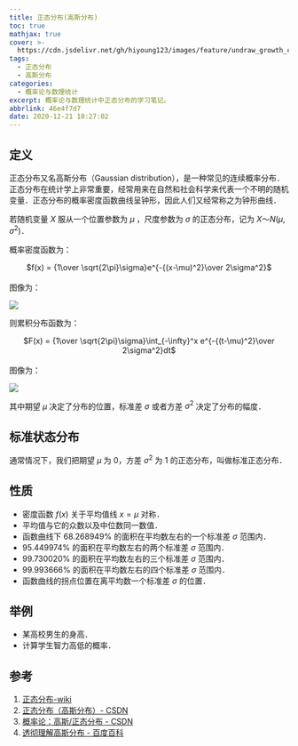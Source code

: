 ```yaml
---
title: 正态分布(高斯分布)
toc: true
mathjax: true
cover: >-
  https://cdn.jsdelivr.net/gh/hiyoung123/images/feature/undraw_growth_curve_8mqx.svg
tags:
  - 正态分布
  - 高斯分布
categories:
  - 概率论与数理统计
excerpt: 概率论与数理统计中正态分布的学习笔记。
abbrlink: 46e4f7d7
date: 2020-12-21 10:27:02
---
```


## 定义

正态分布又名高斯分布（Gaussian distribution），是一种常见的连续概率分布．正态分布在统计学上非常重要，经常用来在自然和社会科学来代表一个不明的随机变量．正态分布的概率密度函数曲线呈钟形，因此人们又经常称之为钟形曲线．

若随机变量 $X$ 服从一个位置参数为 $\mu$ ，尺度参数为 $\sigma$ 的正态分布，记为 $X ～ N(\mu, \sigma^2)$．

概率密度函数为：

<center>$f(x) = {1\over \sqrt{2\pi}\sigma}e^{-{(x-\mu)^2}\over 2\sigma^2}$	</center></br>
图像为：

![](https://cdn.jsdelivr.net/gh/hiyoung123/images/img/img_gauss_001.png)

则累积分布函数为：

<center>$F(x) = {1\over \sqrt{2\pi}\sigma}\int_{-\infty}^x e^{-{(t-\mu)^2}\over 2\sigma^2}dt$</center></br>
图像为：

![](https://cdn.jsdelivr.net/gh/hiyoung123/images/img/img_gauss_002.png)

其中期望 $\mu$ 决定了分布的位置，标准差 $\sigma$ 或者方差 $\sigma^2$ 决定了分布的幅度．



## 标准状态分布

通常情况下，我们把期望 $\mu$ 为 0，方差 $\sigma^2$ 为 1 的正态分布，叫做标准正态分布．



## 性质

* 密度函数 $f(x)$ 关于平均值线 $x=\mu$ 对称．
* 平均值与它的众数以及中位数同一数值．
* 函数曲线下 68.268949% 的面积在平均数左右的一个标准差 $\sigma$ 范围内．
* 95.449974% 的面积在平均数左右的两个标准差 $\sigma$ 范围内．
* 99.730020% 的面积在平均数左右的三个标准差 $\sigma$ 范围内．
* 99.993666% 的面积在平均数左右的四个标准差 $\sigma$ 范围内．
* 函数曲线的拐点位置在离平均数一个标准差 $\sigma$ 的位置．



## 举例

* 某高校男生的身高．
* 计算学生智力高低的概率．



## 参考

1. [正态分布-wiki]([https://zh.wikipedia.org/wiki/%E6%AD%A3%E6%80%81%E5%88%86%E5%B8%83](https://zh.wikipedia.org/wiki/正态分布))
2. [正态分布（高斯分布）- CSDN](https://blog.csdn.net/hhaowang/article/details/83898881#t1)
3. [概率论：高斯/正态分布 - CSDN](https://blog.csdn.net/pipisorry/article/details/49516209)
4. [透彻理解高斯分布 - 百度百科](https://baijiahao.baidu.com/s?id=1621087027738177317&wfr=spider&for=pc)

